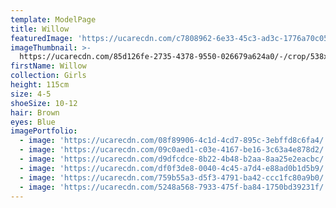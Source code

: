 ```yaml
---
template: ModelPage
title: Willow
featuredImage: 'https://ucarecdn.com/c7808962-6e33-45c3-ad3c-1776a70c0525/'
imageThumbnail: >-
  https://ucarecdn.com/85d126fe-2735-4378-9550-026679a624a0/-/crop/538x688/443,0/-/preview/
firstName: Willow
collection: Girls
height: 115cm
size: 4-5
shoeSize: 10-12
hair: Brown
eyes: Blue
imagePortfolio:
  - image: 'https://ucarecdn.com/08f89906-4c1d-4cd7-895c-3ebffd8c6fa4/'
  - image: 'https://ucarecdn.com/09c0aed1-c03e-4167-be16-3c63a4e878d2/'
  - image: 'https://ucarecdn.com/d9dfcdce-8b22-4b48-b2aa-8aa25e2eacbc/'
  - image: 'https://ucarecdn.com/df0f3de8-0040-4c45-a7d4-e88ad0b1d5b9/'
  - image: 'https://ucarecdn.com/759b55a3-d5f3-4791-ba42-ccc1fc80a9b0/'
  - image: 'https://ucarecdn.com/5248a568-7933-475f-ba84-1750bd39231f/'
---
```


